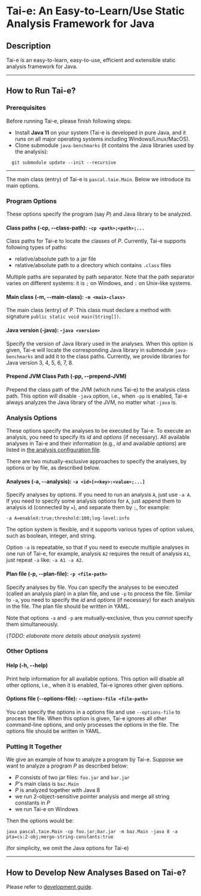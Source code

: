 # Tai-e: An Easy-to-Learn/Use Static Analysis Framework for Java

## Description
Tai-e is an easy-to-learn, easy-to-use, efficient and extensible static analysis framework for Java.

---
## How to Run Tai-e?

### Prerequisites
Before running Tai-e, please finish following steps:

- Install **Java 11** on your system (Tai-e is developed in pure Java, and it runs on all major operating systems including Windows/Linux/MacOS).
- Clone submodule `java-benchmarks` (it contains the Java libraries used by the analysis):
```
  git submodule update --init --recursive
```

---
The main class (entry) of Tai-e is `pascal.taie.Main`. Below we introduce its main options.

### Program Options
These options specify the program (say *P*) and Java library to be analyzed.

#### Class paths (-cp, --class-path): `-cp <path>;<path>;...`
Class paths for Tai-e to locate the classes of *P*. Currently, Tai-e supports following types of paths:

- relative/absolute path to a jar file
- relative/absolute path to a directory which contains `.class` files

Multiple paths are separated by path separator. Note that the path separator varies on different systems: it is `;` on Windows, and `:` on Unix-like systems.

#### Main class (-m, --main-class): `-m <main-class>`
The main class (entry) of *P*. This class must declare a method with signature `public static void main(String[])`.

#### Java version (-java): `-java <version>`
Specify the version of Java library used in the analyses. When this option is given, Tai-e will locate the corresponding Java library in submodule `java-benchmarks` and add it to the class paths. Currently, we provide libraries for Java version 3, 4, 5, 6, 7, 8.

#### Prepend JVM Class Path (-pp, --prepend-JVM)
Prepend the class path of the JVM (which runs Tai-e) to the analysis class path. This option will disable `-java` option, i.e., when `-pp` is enabled, Tai-e always analyzes the Java library of the JVM, no matter what `-java` is.

### Analysis Options
These options specify the analyses to be executed by Tai-e. To execute an analysis, you need to specify its *id* and *options* (if necessary). All available analyses in Tai-e and their information (e.g., *id* and available *options*) are listed in [the analysis configuration file](src/main/resources/tai-e-analyses.yml).

There are two mutually-exclusive approaches to specify the analyses, by options or by file, as described below.

#### Analyses (-a, --analysis): `-a <id>[=<key>:<value>;...]`
Specify analyses by options. If you need to run an analysis `A`, just use `-a A`. If you need to specify some analysis options for `A`, just append them to analysis id (connected by `=`), and separate them by `;`, for example:
```
-a A=enableX:true;threshold:100;log-level:info
```
The option system is flexible, and it supports various types of option values, such as boolean, integer, and string.

Option `-a` is repeatable, so that if you need to execute multiple analyses in one run of Tai-e, for example, analysis `A2` requires the result of analysis `A1`, just repeat `-a` like: `-a A1 -a A2`.

#### Plan file (-p, --plan-file): `-p <file-path>`
Specify analyses by file. You can specify the analyses to be executed (called an analysis plan) in a plan file, and use `-p` to process the file. Similar to `-a`, you need to specify the *id* and *options* (if necessary) for each analysis in the file. The plan file should be written in YAML.

Note that options `-a` and `-p` are mutually-exclusive, thus you *cannot* specify them simultaneously.

(*TODO: elaborate more details about analysis system*)

### Other Options
#### Help (-h, --help)
Print help information for all available options. This option will disable all other options, i.e., when it is enabled, Tai-e ignores other given options.

#### Options file (--options-file): `--options-file <file-path>`
You can specify the options in a options file and use `--options-file` to process the file. When this option is given, Tai-e ignores all other command-line options, and only processes the options in the file. The options file should be written in YAML.

### Putting It Together
We give an example of how to analyze a program by Tai-e. Suppose we want to analyze a program *P* as described below:

- *P* consists of two jar files: `foo.jar` and `bar.jar`
- *P*'s main class is `baz.Main`
- *P* is analyzed together with Java 8
- we run 2-object-sensitive pointer analysis and merge all string constants in *P*
- we run Tai-e on Windows

Then the options would be:
```
java pascal.taie.Main -cp foo.jar;bar.jar -m baz.Main -java 8 -a pta=cs:2-obj;merge-string-constants:true
```
(for simplicity, we omit the Java options for Tai-e)

---
## How to Develop New Analyses Based on Tai-e?

Please refer to [development guide](docs/development-guide.md).

